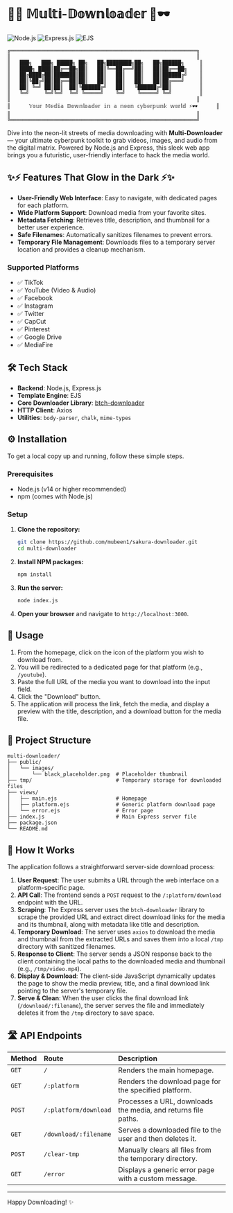 # 🌌✨ 𝕄𝕦𝕝𝕥𝕚-𝔻𝕠𝕨𝕟𝕝𝕠𝕒𝕕𝕖𝕣 🚀🕶️

![Node.js](https://img.shields.io/badge/Node.js-43853D?style=for-the-badge&logo=node.js&logoColor=white)
![Express.js](https://img.shields.io/badge/Express.js-000000?style=for-the-badge&logo=express&logoColor=white)
![EJS](https://img.shields.io/badge/EJS-AE2F24?style=for-the-badge&logo=ejs&logoColor=white)

```text
╔════════════════════════════════════════════════════════════╗
║                                                            ║
║   ███╗   ███╗ █████╗ ██╗   ██╗████████╗██╗   ██╗██████╗     ║
║   ████╗ ████║██╔══██╗██║   ██║╚══██╔══╝██║   ██║██╔══██╗    ║
║   ██╔████╔██║███████║██║   ██║   ██║   ██║   ██║██████╔╝    ║
║   ██║╚██╔╝██║██╔══██║██║   ██║   ██║   ██║   ██║██╔═══╝     ║
║   ██║ ╚═╝ ██║██║  ██║╚██████╔╝   ██║   ╚██████╔╝██║         ║
║   ╚═╝     ╚═╝╚═╝  ╚═╝ ╚═════╝    ╚═╝    ╚═════╝ ╚═╝         ║
║                                                            ║
║      𝕐𝕠𝕦𝕣 𝕄𝕖𝕕𝕚𝕒 𝔻𝕠𝕨𝕟𝕝𝕠𝕒𝕕𝕖𝕣 𝕚𝕟 𝕒 𝕟𝕖𝕠𝕟 𝕔𝕪𝕓𝕖𝕣𝕡𝕦𝕟𝕜 𝕨𝕠𝕣𝕝𝕕 ⚡️🕶️      ║
║                                                            ║
╚════════════════════════════════════════════════════════════╝
```

Dive into the neon-lit streets of media downloading with **Multi-Downloader** — your ultimate cyberpunk toolkit to grab videos, images, and audio from the digital matrix. Powered by Node.js and Express, this sleek web app brings you a futuristic, user-friendly interface to hack the media world.

## ✨⚡ Features That Glow in the Dark ⚡✨

-   **User-Friendly Web Interface**: Easy to navigate, with dedicated pages for each platform.
-   **Wide Platform Support**: Download media from your favorite sites.
-   **Metadata Fetching**: Retrieves title, description, and thumbnail for a better user experience.
-   **Safe Filenames**: Automatically sanitizes filenames to prevent errors.
-   **Temporary File Management**: Downloads files to a temporary server location and provides a cleanup mechanism.

### Supported Platforms

-   ✅ TikTok
-   ✅ YouTube (Video & Audio)
-   ✅ Facebook
-   ✅ Instagram
-   ✅ Twitter
-   ✅ CapCut
-   ✅ Pinterest
-   ✅ Google Drive
-   ✅ MediaFire

## 🛠️ Tech Stack

-   **Backend**: Node.js, Express.js
-   **Template Engine**: EJS
-   **Core Downloader Library**: [btch-downloader](https://www.npmjs.com/package/btch-downloader)
-   **HTTP Client**: Axios
-   **Utilities**: `body-parser`, `chalk`, `mime-types`

## ⚙️ Installation

To get a local copy up and running, follow these simple steps.

### Prerequisites

-   Node.js (v14 or higher recommended)
-   npm (comes with Node.js)

### Setup

1.  **Clone the repository:**
    ```sh
    git clone https://github.com/mubeen1/sakura-downloader.git
    cd multi-downloader
    ```

2.  **Install NPM packages:**
    ```sh
    npm install
    ```

3.  **Run the server:**
    ```sh
    node index.js
    ```

4.  **Open your browser** and navigate to `http://localhost:3000`.

## 🚀 Usage

1.  From the homepage, click on the icon of the platform you wish to download from.
2.  You will be redirected to a dedicated page for that platform (e.g., `/youtube`).
3.  Paste the full URL of the media you want to download into the input field.
4.  Click the "Download" button.
5.  The application will process the link, fetch the media, and display a preview with the title, description, and a download button for the media file.

## 📂 Project Structure

```
multi-downloader/
├── public/
│   └── images/
│       └── black_placeholder.png  # Placeholder thumbnail
├── tmp/                           # Temporary storage for downloaded files
├── views/
│   ├── main.ejs                   # Homepage
│   ├── platform.ejs               # Generic platform download page
│   └── error.ejs                  # Error page
├── index.js                       # Main Express server file
├── package.json
└── README.md
```

## 🔧 How It Works

The application follows a straightforward server-side download process:

1.  **User Request**: The user submits a URL through the web interface on a platform-specific page.
2.  **API Call**: The frontend sends a `POST` request to the `/:platform/download` endpoint with the URL.
3.  **Scraping**: The Express server uses the `btch-downloader` library to scrape the provided URL and extract direct download links for the media and its thumbnail, along with metadata like title and description.
4.  **Temporary Download**: The server uses `axios` to download the media and thumbnail from the extracted URLs and saves them into a local `/tmp` directory with sanitized filenames.
5.  **Response to Client**: The server sends a JSON response back to the client containing the local paths to the downloaded media and thumbnail (e.g., `/tmp/video.mp4`).
6.  **Display & Download**: The client-side JavaScript dynamically updates the page to show the media preview, title, and a final download link pointing to the server's temporary file.
7.  **Serve & Clean**: When the user clicks the final download link (`/download/:filename`), the server serves the file and immediately deletes it from the `/tmp` directory to save space.

## 🛣️ API Endpoints

| Method | Route                      | Description                                                              |
| :----- | :------------------------- | :----------------------------------------------------------------------- |
| `GET`  | `/`                        | Renders the main homepage.                                               |
| `GET`  | `/:platform`               | Renders the download page for the specified platform.                    |
| `POST` | `/:platform/download`      | Processes a URL, downloads the media, and returns file paths.            |
| `GET`  | `/download/:filename`      | Serves a downloaded file to the user and then deletes it.                |
| `POST` | `/clear-tmp`               | Manually clears all files from the temporary directory.                  |
| `GET`  | `/error`                   | Displays a generic error page with a custom message.                     |

---

Happy Downloading! ✨
